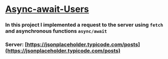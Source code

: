 # [Async-await-Users](https://frontenderboy.github.io/Async-await-Users/)

### In this project I implemented a request to the server using `fetch` and asynchronous functions `async/await`

### Server: [https://jsonplaceholder.typicode.com/posts](https://jsonplaceholder.typicode.com/posts)